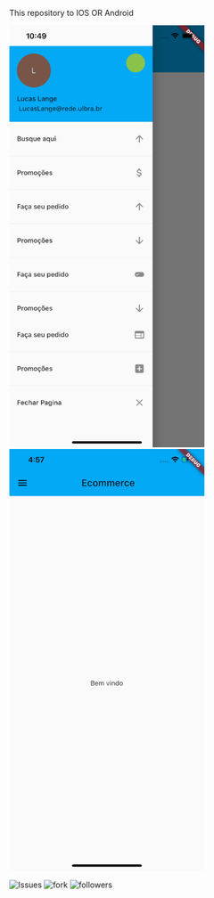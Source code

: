 <p> This repository to IOS OR Android </p>

<img src="IOSAPP.png" width="350"> <tr> <img src="iosstart.png" width="350" text-align="right"> </tr>




![Issues](https://img.shields.io/github/issues/lucasmullerlange/curriculolucaslange)
![fork](https://img.shields.io/github/forks/lucasmullerlange/curriculolucaslange)
![followers](https://img.shields.io/github/followers/lucasmullerlange?style=social)
